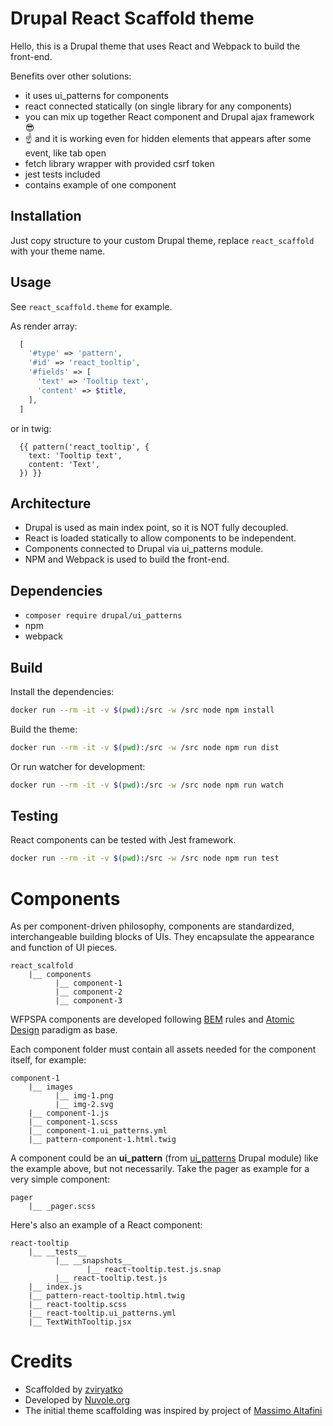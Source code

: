 # Drupal React Scaffold theme

Hello, this is a Drupal theme that uses React and Webpack to build the front-end.

Benefits over other solutions:

* it uses ui_patterns for components
* react connected statically (on single library for any components)
* you can mix up together React component and Drupal ajax framework 😎
* ☝️ and it is working even for hidden elements that appears after some event, like tab open
* fetch library wrapper with provided csrf token
* jest tests included
* contains example of one component

## Installation

Just copy structure to your custom Drupal theme, replace `react_scaffold` with your theme name.

## Usage

See `react_scaffold.theme` for example.

As render array:

```php
  [
    '#type' => 'pattern',
    '#id' => 'react_tooltip',
    '#fields' => [
      'text' => 'Tooltip text',
      'content' => $title,
    ],
  ]
```

or in twig:

```twig
  {{ pattern('react_tooltip', {
    text: 'Tooltip text',
    content: 'Text',
  }) }}
```

## Architecture

* Drupal is used as main index point, so it is NOT fully decoupled.
* React is loaded statically to allow components to be independent.
* Components connected to Drupal via ui_patterns module.
* NPM and Webpack is used to build the front-end.

## Dependencies

* `composer require drupal/ui_patterns`
* npm
* webpack

## Build

Install the dependencies:

```bash
docker run --rm -it -v $(pwd):/src -w /src node npm install
```

Build the theme:

```bash
docker run --rm -it -v $(pwd):/src -w /src node npm run dist
```

Or run watcher for development:

```bash
docker run --rm -it -v $(pwd):/src -w /src node npm run watch
```

## Testing

React components can be tested with Jest framework.

```bash
docker run --rm -it -v $(pwd):/src -w /src node npm run test
```

# Components

As per component-driven philosophy, components are standardized, interchangeable building blocks of UIs. They
encapsulate the appearance and function of UI pieces.

```
react_scalfold
    |__ components
          |__ component-1
          |__ component-2
          |__ component-3
```

WFPSPA components are developed following [BEM](http://getbem.com/) rules
and [Atomic Design](https://bradfrost.com/blog/post/atomic-web-design/) paradigm as base.

Each component folder must contain all assets needed for the component itself, for example:

```
component-1
    |__ images
          |__ img-1.png
          |__ img-2.svg
    |__ component-1.js
    |__ component-1.scss
    |__ component-1.ui_patterns.yml
    |__ pattern-component-1.html.twig
```

A component could be an **ui_pattern** (from [ui_patterns](https://www.drupal.org/project/ui_patterns) Drupal module)
like the example above, but not necessarily. Take the pager as example for a very simple component:

```
pager
    |__ _pager.scss
```

Here's also an example of a React component:

```
react-tooltip
    |__ __tests__
          |__ __snapshots__
                 |__ react-tooltip.test.js.snap
          |__ react-tooltip.test.js
    |__ index.js
    |__ pattern-react-tooltip.html.twig
    |__ react-tooltip.scss
    |__ react-tooltip.ui_patterns.yml
    |__ TextWithTooltip.jsx
```

# Credits

- Scaffolded by [zviryatko](https://github.com/zviryatko)
- Developed by [Nuvole.org](https://nuvole.org)
- The initial theme scaffolding was inspired by project of [Massimo Altafini](massimo@nuvole.org)
